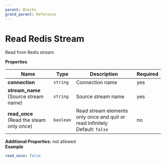 ```yaml
---
parent: Blocks
grand_parent: Reference
---
```


# Read Redis Stream

Read from Redis stream


**Properties**

|Name|Type|Description|Required|
|----|----|-----------|--------|
|**connection**|`string`|Connection name<br/>|yes|
|**stream\_name**<br/>(Source stream name)|`string`|Source stream name<br/>|yes|
|**read\_once**<br/>(Read the steam only once)|`boolean`|Read stream elements only once and quit or read infinitely<br/>Default: `false`<br/>|no|

**Additional Properties:** not allowed  
**Example**

```yaml
read_once: false

```


